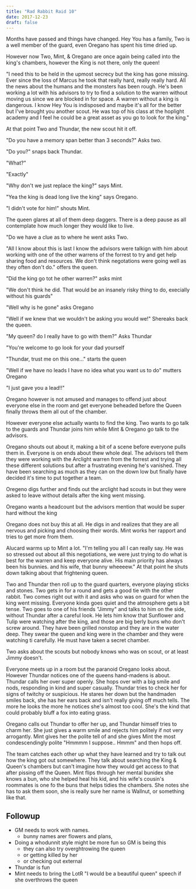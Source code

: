 ```yaml
---
title: "Rad Rabbit Raid 10"
date: 2017-12-23
draft: false
---
```


Months have passed and things have changed. Hey You has a family, Two is a well member of the guard, even Oregano has spent his time dried up.

However now Two, Mint, & Oregano are once again being called into the king's chambers, however the King is not there, only the queen!

"I need this to be held in the upmost secrecy but the king has gone missing. Ever since the loss of Marcus he took that really hard, really really hard. All the news about the humans and the monsters has been rough. He's been working a lot with his advisors to try to find a solution to the warren without moving us since we are blocked in for space. A warren without a king is dangerous. I know Hey You is indisposed and maybe it's all for the better but I've brought you another scout. He was top of his class at the hoplight academy and I feel he could be a great asset as you go to look for the king."

At that point Two and Thundar, the new scout hit it off.

"Do you have a memory span better than 3 seconds?" Asks two.

"Do you?" snaps back Thundar.

"What?"

"Exactly"

"Why don't we just replace the king?" says Mint.

"Yea the king is dead long live the king" says Oregano.

"I didn't vote for him!" shouts Mint.

The queen glares at all of them deep daggers. There is a deep pause as all contemplate how much longer they would like to live.

"Do we have a clue as to where he went asks Two.

"All I know about this is last I know the advisors were talkign with him about working with one of the other warrens of the forrest to try and get help sharing food and resources. We don't think negotations were going well as they often don't do." offers the queen.

"Did the king go tot he other warren?" asks mint

"We don't think he did. That would be an insanely risky thing to do, execially without his guards"

"Well why is he gone" asks Oregano

"Well if we knew that we wouldn't be asking you would we!" Shereaks back the queen.

"My queen? do I really have to go with them?" Asks Thundar

"You're welcome to go look for your dad yourself

"Thundar, trust me on this one..." starts the queen

"Well if we have no leads I have no idea what you want us to do" mutters Oregano

"I just gave you a lead!!"

Oregano however is not amused and manages to offend just about everyone else in the room and get everyone beheaded before the Queen finally throws them all out of the chamber.

However everyone else actually wants to find the king. Two wants to go talk to the guards and Thundar joins him while Mint & Oregano go talk to the advisors.

Oregano shouts out about it, making a bit of a scene before everyone pulls them in. Everyone is on ends about thew whole deal. The advisors tell them they were working with the Arclight warren from the forrest and trying all these different solutions but after a frustrating evening he's vanished. They have been searching as much as they can on the down low but finally have decided it's time to put together a team.

Oregeno digs further and finds out the arclight had scouts in but they were asked to leave without details after the king went missing.

Oregano wants a headcount but the advisors mention that would be super hard without the king

Oregano does not buy this at all. He digs in and realizes that they are all nervous and picking and choosing their words. Mint works her rapport and tries to get more from them.

Alucard warms up to Mint a lot. "I'm telling you all I can really say. He was so stressed out about all this negotiations, we were just trying to do what is best for the warren and keep everyone alive. His main priority has always been his bunnies. and his wife, that bunny wheeeew." At that point he shuts down talking about that frightening queen.

Two and Thundar then roll up to the guard quarters, everyone playing sticks and stones. Two gets in for a round and gets a good tie with the other rabbit. Two comes right out with it and asks who was on guard for when the king went missing. Everyone kinda goes quiet and the atmosphere gets a bit tense. Two goes to one of his friends "Jimmy" and talks to him on the side, without Thundar after a careful look. He lets him know that Sunflower and Tulip were watching after the king, and those are big berly buns who don't screw around. They have been grilled nonstop and they are in the water deep. They swear the queen and king were in the chamber and they were watching ti carefully. He must have taken a secret chamber.

Two asks about the scouts but nobody knows who was on scout, or at least Jimmy doesn't.

Everyone meets up in a room but the paranoid Oregano looks about. However Thundar notices one of the queens hand-madens is about. Thundar calls her over super openly. She hops over with a big smile and nods, responding in kind and super casually. Thundar tries to check her for signs of twitchy or suspicious. He stares her down but the handmaden smiles back, she has her ears back and isn't really giving off much tells. The more he looks the more he notices she's almost too cool. She's the kind that could probably bluff a fox into eating grass.

Oregano calls out Thundar to offer her up, and Thundar himself tries to charm her. She just gives a warm smile and rejects him politely if not very arrogantly. Mint gives her the polite tell of and she gives Mint the most condescendingly polite "Hmmmm I suppose.. Hmmm" and then hops off.

The team catches each other up what they have learned and try to talk out how the king got out somewhere. They talk about searching the King & Queen's chambers but can't imagine how they would get access to that after pissing off the Queen. Mint flips through her mental bunidex she knows a bun, who she helped heal his kid, and his wife's cousin's roommates is one fo the buns that helps tidies the chambers. She notes she has to ask them soon, she is really sure her name is Wallnut, or something like that.

## Followup

* GM needs to work with names.
    * bunny names arer flowers and plans,
* Doing a whodunnit style might be more fun so GM is being this
    * they can also try overghtrowing the queen
    * or getting killed by her
    * or checking out external
* Thundar is fun
* Mint needs to bring the LotR "I would be a beautiful queen" speech if she overthrows the queen
